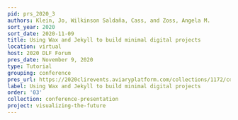 ```yaml
---
pid: prs_2020_3
authors: Klein, Jo, Wilkinson Saldaña, Cass, and Zoss, Angela M.
sort_year: 2020
sort_date: 2020-11-09
title: Using Wax and Jekyll to build minimal digital projects
location: virtual
host: 2020 DLF Forum
pres_date: November 9, 2020
type: Tutorial
grouping: conference
pres_url: https://2020clirevents.aviaryplatform.com/collections/1172/collection_resources/31856/file/100583
label: Using Wax and Jekyll to build minimal digital projects
order: '03'
collection: conference-presentation
project: visualizing-the-future
---
```

